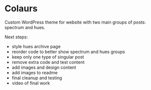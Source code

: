 # Colaurs

Custom WordPress theme for website with two main groups of posts: spectrum and hues.

Next steps:
- style hues archive page
- reorder code to better show spectrum and hues groups
- keep only one type of singular post
- remove extra code and test content
- add images and design content
- add images to readme
- final cleanup and testing
- video of final work